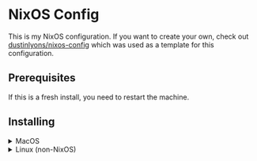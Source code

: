 # NixOS Config

This is my NixOS configuration. If you want to create your own, check out [dustinlyons/nixos-config](https://github.com/dustinlyons/nixos-config) which was used as a template for this configuration.

## Prerequisites

If this is a fresh install, you need to restart the machine.

## Installing

<details>

<summary>MacOS</summary>

### 1. Install dependencies

```sh
xcode-select --install
```

### 2. Enable full disk access for Terminal

Settings > Privacy & Security > Full Disk Access > + > Terminal > Add Access

### 3. Install Nix

Thank you for the [installer](https://zero-to-nix.com/concepts/nix-installer), [Determinate Systems](https://determinate.systems/)!

```sh
curl --proto '=https' --tlsv1.2 -sSf -L https://install.determinate.systems/nix | sh -s -- install
```

After installation, open a new terminal session to make the `nix` executable available in your `$PATH`. You'll need this in the steps ahead.

### 4. Copy the NIX SSH keys from USB

The keys `id_ed25519` and `id_ed25519_agenix` need to be saved in the `~/.ssh` directory.

```sh
chmod 400 ~/.ssh/id_ed25519 ~/.ssh/id_ed25519_agenix
```

### 5. Clone the Repository 

This should be done in the `~/` directory.

```sh
git clone git@github.com:tharakadesilva/nixos-config.git
```

### 6. Build and apply the configuration

```sh
nix run .#build-switch
```

### Manual Steps

1. Update profile picture in MacOS Settings

2. Set up the second fingerprint

Settings > Touch ID & Password > Add Fingerprint

3. Enable unlock with Apple Watch

Settings > Touch ID & Password > Unlock with Apple Watch

4. Grant full disk access to Warp

Settings > Privacy & Security > Full Disk Access > + > Warp > Add Access

5. Set up Apple Intelligence & Siri

Settings > Privacy & Security > Apple Intelligence & Siri
* Enable Apple Intelligence
* Enable Siri
* ChatGPT > Set Up...
  * Sign In

6. Set up Warp

Settings > Appearance > Prompt > Shell Prompt (PS1)
Settings > Appearance > Text > Terminal Font > JetBrainsMono Nerd Font
Settings > Features > Session > Receive desktop notifications from Warp > On
Settings > Features > Terminal > Use Audible Bell > On

7. Set up Wallet & Apple Pay

Settings > Wallet & Apple Pay

The cards are already added. You just need to verify the cards.

8. Accept Xcode license

```sh
sudo xcodebuild -license accept
```

9. Restart the machine

Some settings like the tap to click on MacOS needs to either log out and log in again or restart the machine. Just restart the machine...

</details>

<details>

<summary>Linux (non-NixOS)</summary>

### 1. Install Nix

Thank you for the [installer](https://zero-to-nix.com/concepts/nix-installer), [Determinate Systems](https://determinate.systems/)!

```sh
curl --proto '=https' --tlsv1.2 -sSf -L https://install.determinate.systems/nix | sh -s -- install
```

For managed systems where you can't create users, you can use the following command to install Nix:

```sh
sh <(curl -L https://nixos.org/nix/install) --no-daemon
```

After installation, open a new terminal session to make the `nix` executable available in your `$PATH`. You'll need this in the steps ahead.

### 2. Install Home Manager

For Linux (non-NixOS), this has to be a standalone installation.

```sh
nix-channel --add https://github.com/nix-community/home-manager/archive/master.tar.gz home-manager
nix-channel --update
nix-shell '<home-manager>' -A install
```

### 3. Clone the Repository 

This should be done in the `~/` directory.

```sh
git clone https://github.com/tharakadesilva/nixos-config.git
```

### 4. Build and apply the configuration

```sh
nix run .#build-switch
```

</details>

